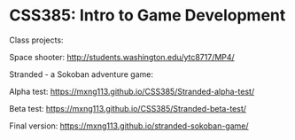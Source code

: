 # CSS385: Intro to Game Development
Class projects:

Space shooter: http://students.washington.edu/ytc8717/MP4/


Stranded - a Sokoban adventure game: 

Alpha test: https://mxng113.github.io/CSS385/Stranded-alpha-test/

Beta test: https://mxng113.github.io/CSS385/Stranded-beta-test/

Final version: https://mxng113.github.io/stranded-sokoban-game/
